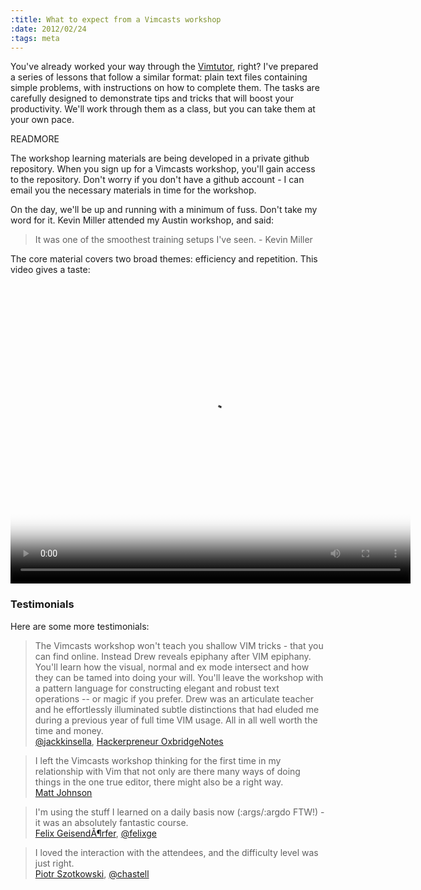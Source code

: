 ```yaml
--- 
:title: What to expect from a Vimcasts workshop
:date: 2012/02/24
:tags: meta
---
```


You've already worked your way through the [Vimtutor][tutor], right? I've prepared a series of lessons that follow a similar format: plain text files containing simple problems, with instructions on how to complete them. The tasks are carefully designed to demonstrate tips and tricks that will boost your productivity. We'll work through them as a class, but you can take them at your own pace.

[tutor]: http://vimdoc.sourceforge.net/htmldoc/usr_01.html#tutor


READMORE

<p>
  The workshop learning materials are being developed in a private github repository. When you sign up for a Vimcasts workshop, you'll gain access to the repository. Don't worry if you don't have a github account - I can email you the necessary materials in time for the workshop.
</p>

<p>
  On the day, we'll be up and running with a minimum of fuss. Don't take my word for it. Kevin Miller attended my Austin workshop, and said:
</p>

<blockquote>
  <p>
    It was one of the smoothest training setups I've seen. - Kevin Miller
  </p>
</blockquote>

<p>
  The core material covers two broad themes: efficiency and repetition. This video gives a taste:
</p>

<video width="640" height="480" poster="http://media.vimcasts.org/posters/agenda.png" controls="controls">
  <source src="http://media.vimcasts.org/videos/workshop/agenda.ogv" type="video/ogg"/>
  <source src="http://media.vimcasts.org/videos/workshop/agenda.mov" type="video/mp4"/>
</video>


<h3 id="testimonials">Testimonials</h3>

<p>
  Here are some more testimonials:
</p>

<blockquote>
  <p>
The Vimcasts workshop won't teach you shallow VIM tricks - that you can find online. Instead Drew reveals epiphany after VIM epiphany. You'll learn how the visual, normal and ex mode intersect and how they can be tamed into doing your will. You'll leave the workshop with a pattern language for constructing elegant and robust text operations -- or magic if you prefer. Drew was an articulate teacher and he effortlessly illuminated subtle distinctions that had eluded me during a previous year of full time VIM usage. All in all well worth the time and money.
  <br/>
  <a href="https://twitter.com/jackkinsella">@jackkinsella</a>, <a href="http://www.oxbridgenotes.co.uk/">Hackerpreneur OxbridgeNotes</a>
  </p>
</blockquote>

<blockquote>
  <p>
    I left the Vimcasts workshop thinking for the first time in my relationship with Vim that not only are there many ways of doing things in the one true editor, there might also be a right way.
  <br/>
  <a href="https://twitter.com/grillpanda">Matt Johnson</a>
  </p>
</blockquote>

<blockquote>
  <p>
  I'm using the stuff I learned on a daily basis now (:args/:argdo FTW!) - it was an absolutely fantastic course.
  <br/>
  <a href="http://felixge.de/">Felix GeisendÃ¶rfer</a>, <a href="https://twitter.com/felixge">@felixge</a>
  </p>
</blockquote>

<blockquote>
  <p>
    I loved the interaction with the attendees, and the difficulty level was just right.
  <br/>
  <a href="http://chastell.net/">Piotr Szotkowski</a>, <a href="https://twitter.com/chastell">@chastell</a>
  </p>
</blockquote>
